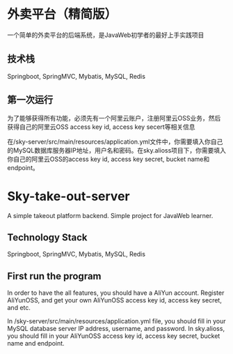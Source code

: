# 外卖平台（精简版）
一个简单的外卖平台的后端系统，是JavaWeb初学者的最好上手实践项目
## 技术栈
Springboot, SpringMVC, Mybatis, MySQL, Redis
## 第一次运行
为了能够获得所有功能，必须先有一个阿里云账户，注册阿里云OSS业务，然后获得自己的阿里云OSS access key id, access key secert等相关信息

在/sky-server/src/main/resources/application.yml文件中，你需要填入你自己的MySQL数据库服务器IP地址，用户名和密码。在sky.alioss项目下，你需要填入你自己的阿里云OSS的access key id, access key secret, bucket name和endpoint。

# Sky-take-out-server
A simple takeout platform backend. Simple project for JavaWeb learner.
## Technology Stack
Springboot, SpringMVC, Mybatis, MySQL, Redis
## First run the program
In order to have the all features, you should have a AliYun account. Register AliYunOSS, and get your own AliYunOSS access key id, access key secret, and etc.

In /sky-server/src/main/resources/application.yml file, you should fill in your MySQL database server IP address, username, and password. In sky.alioss, you should fill in your AliYunOSS access key id, access key secret, bucket name and endpoint.